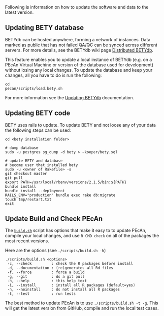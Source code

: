 Following is information on how to update the software and data to the latest version.

## Updating BETY database

BETYdb can be hosted anywhere, forming a network of instances. Data marked as public that has not failed QA/QC can be synced across different servers. For more details, see the BETYdb wiki page [Distributed BETYdb](https://github.com/PecanProject/bety/wiki/Distributed-BETYdb). 

This feature enables you to update a local instance of BETYdb (e.g. on a PEcAn Virtual Machine or version of the database used for development) without losing any local changes. To update the database and keep your changes, all you have to do is run the following:

```
cd
pecan/scripts/load.bety.sh
```

For more information see the [Updating BETYdb](https://github.com/PecanProject/bety/wiki/Updating-BETY) documentation.

## Updating BETY code

BETY uses rails to update. To update BETY and not loose any of your data the following steps can be used:

```
cd <bety installation folder>

# dump database
sudo -u postgres pg_dump -d bety > ~kooper/bety.sql

# update BETY and database
# become user that installed bety
sudo -u <owner of Rakefile> -s
git checkout master
git pull
export PATH=/usr/local/rbenv/versions/2.1.5/bin:${PATH}
bundle install
bundle install --deployment
RAILS_ENV="production" bundle exec rake db:migrate
touch tmp/restart.txt
exit
```
## Update Build and Check PEcAn

The [`build.sh`](https://github.com/PecanProject/pecan/blob/master/scripts/build.sh) script has options that make it easy to to update PEcAn, compile your local changes, and use `R CMD check` on all of the packages  the most recent versions. 

Here are the options (see `./scripts/build.sh -h`)

```
./scripts/build.sh <options>
 -c, --check         : check the R packages before install
 -d, --documentation : (re)generates all Rd files
 -f, --force         : force a build
 -g, --git           : do a git pull
 -h, --help          : this help text
 -i, --install       : install all R packages (default=yes)
 -n, --noinstall     : do not install all R packages
 -t, --test          : run tests
```

The best method to update PEcAn is to use `./scripts/build.sh -t -g`. This will get the latest version from GitHub, compile and run the local test cases.
